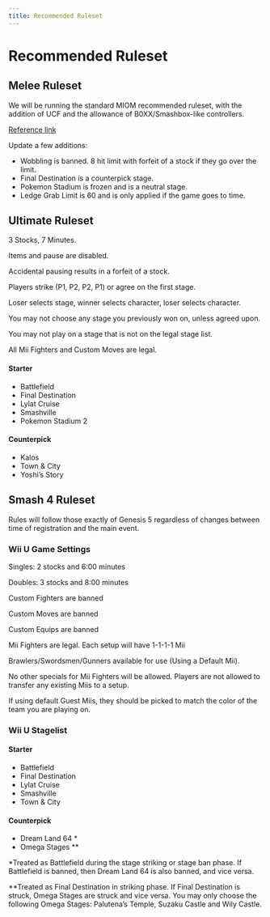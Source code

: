 ```yaml
---
title: Recommended Ruleset
---
```


# Recommended Ruleset

## Melee Ruleset

We will be running the standard MIOM recommended ruleset, with the addition of UCF and the allowance of B0XX/Smashbox-like controllers.

[Reference link](http://www.meleeitonme.com/wp-content/uploads/Melee-Recommended-Ruleset-1.pdf)

Update a few additions:
* Wobbling is banned. 8 hit limit with forfeit of a stock if they go over the limit.
* Final Destination is a counterpick stage.
* Pokemon Stadium is frozen and is a neutral stage.
* Ledge Grab Limit is 60 and is only applied if the game goes to time.

## Ultimate Ruleset

3 Stocks, 7 Minutes.

Items and pause are disabled.

Accidental pausing results in a forfeit of a stock.

Players strike (P1, P2, P2, P1) or agree on the first stage.

Loser selects stage, winner selects character, loser selects character.

You may not choose any stage you previously won on, unless agreed upon.

You may not play on a stage that is not on the legal stage list.

All Mii Fighters and Custom Moves are legal.


#### Starter

* Battlefield
* Final Destination
* Lylat Cruise
* Smashville
* Pokemon Stadium 2

#### Counterpick

* Kalos
* Town & City 
* Yoshi’s Story

## Smash 4 Ruleset

Rules will follow those exactly of Genesis 5 regardless of changes between time of registration and the main event.

### Wii U Game Settings

Singles: 2 stocks and 6:00 minutes

Doubles: 3 stocks and 8:00 minutes

Custom Fighters are banned

Custom Moves are banned

Custom Equips are banned

Mii Fighters are legal. Each setup will have 1-1-1-1 Mii

Brawlers/Swordsmen/Gunners available for use (Using a Default Mii).

No other specials for Mii Fighters will be allowed. Players are not allowed to transfer any existing Miis to a setup.

If using default Guest Miis, they should be picked to match the color of the team you are playing on.

### Wii U Stagelist

#### Starter

* Battlefield
* Final Destination
* Lylat Cruise
* Smashville
* Town & City

#### Counterpick

* Dream Land 64 \*
* Omega Stages \*\*

\*Treated as Battlefield during the stage striking or stage ban phase. If Battlefield is banned, then Dream Land 64 is also banned, and vice versa.

\*\*Treated as Final Destination in striking phase. If Final Destination is struck, Omega Stages are struck and vice versa. You may only choose the following Omega Stages: Palutena’s Temple, Suzaku Castle and Wily Castle.
